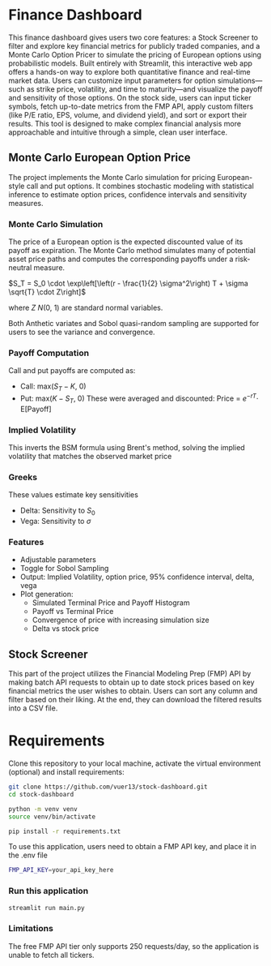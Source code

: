 # Finance Dashboard
This finance dashboard gives users two core features: a Stock Screener to filter and explore key financial metrics for publicly traded companies, and a Monte Carlo Option Pricer to simulate the pricing of European options using probabilistic models. Built entirely with Streamlit, this interactive web app offers a hands-on way to explore both quantitative finance and real-time market data. Users can customize input parameters for option simulations—such as strike price, volatility, and time to maturity—and visualize the payoff and sensitivity of those options. On the stock side, users can input ticker symbols, fetch up-to-date metrics from the FMP API, apply custom filters (like P/E ratio, EPS, volume, and dividend yield), and sort or export their results. This tool is designed to make complex financial analysis more approachable and intuitive through a simple, clean user interface.

## Monte Carlo European Option Price
The project implements the Monte Carlo simulation for pricing European-style call and put options. It combines stochastic modeling with statistical inference to estimate option prices, confidence intervals and sensitivity measures. 

### Monte Carlo Simulation
The price of a European option is the expected discounted value of its payoff as expiration. The Monte Carlo method simulates many of potential asset price paths and computes the corresponding payoffs under a risk-neutral measure.

$S_T = S_0 \cdot \exp\left[\left(r - \frac{1}{2} \sigma^2\right) T + \sigma \sqrt{T} \cdot Z\right]$

where $Z~N$(0, 1) are standard normal variables. 

Both Anthetic variates and Sobol quasi-random sampling are supported for users to see the variance and convergence.

### Payoff Computation
Call and put payoffs are computed as:
- Call: max($S_T - K$, 0)
- Put: max($K - S_T$, 0)
These were averaged and discounted: Price = $e^{-rT} \cdot$ E[Payoff]

### Implied Volatility
This inverts the BSM formula using Brent's method, solving the implied volatility that matches the observed market price

### Greeks
These values estimate key sensitivities
- Delta: Sensitivity to $S_0$
- Vega: Sensitivity to $\sigma$

### Features
- Adjustable parameters
- Toggle for Sobol Sampling
- Output: Implied Volatility, option price, 95% confidence interval, delta, vega
- Plot generation:
    - Simulated Terminal Price and Payoff Histogram
    - Payoff vs Terminal Price
    - Convergence of price with increasing simulation size
    - Delta vs stock price

## Stock Screener
This part of the project utilizes the Financial Modeling Prep (FMP) API by making batch API requests to obtain up to date stock prices based on key financial metrics the user wishes to obtain. Users can sort any column and filter based on their liking. At the end, they can download the filtered results into a CSV file. 

# Requirements
Clone this repository to your local machine, activate the virtual environment (optional) and install requirements: 
```bash
git clone https://github.com/vuer13/stock-dashboard.git
cd stock-dashboard

python -m venv venv
source venv/bin/activate

pip install -r requirements.txt
```
To use this application, users need to obtain a FMP API key, and place it in the .env file
```bash
FMP_API_KEY=your_api_key_here
```

### Run this application
```bash
streamlit run main.py
```

### Limitations
The free FMP API tier only supports 250 requests/day, so the application is unable to fetch all tickers.